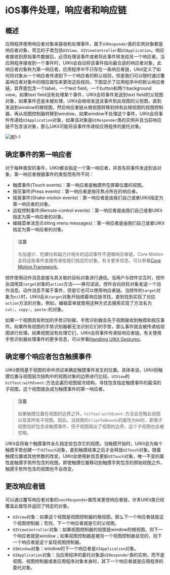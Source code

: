 
# iOS事件处理，响应者和响应链

## 概述

应用程序使用响应者对象来接收和处理事件，属于`UIResponder`类的实例对象都是响应者对象，常见的子类包括`UIView`、`UIViewController`和`UIApplication`。响应者接收到原始事件数据后，必须处理该事件或者将此事件转发给另一个响应者。当应用程序接收到一个事件时，UIKit会自动将该事件指向最合适的响应者对象，此响应者对象称为第一响应者。应用程序中不只存在一条响应者链，UIkit定义了如何将对象从一个响应者传递到下一个响应者的默认规则，但是我们可以随时通过覆盖响应者对象中的相应属性来更改这些规则。下图显示了应用程序中的默认响应者链，其界面包含一个label，一个text field，一个button和两个background view。如果text field没有处理某个事件，UIKit会将事件发送到text field的父视图对象，如果事件还是未被处理，UIKit会继续发送该事件到此视图的父视图，直到发送到window的根视图，然后响应者链从根视图转移到持有此根视图的视图控制器，再从视图控制器转移到window。如果window不处理这个事件，UIKit会将事件传递给`UIApplication`对象，如果该对象是`UIResponder`类的实例并且当前响应链不包含该对象，那么UiKit可能将该事件传递给应用程序的委托对象。

![图1-1](https://docs-assets.developer.apple.com/published/7c21d852b9/f17df5bc-d80b-4e17-81cf-4277b1e0f6e4.png)

## 确定事件的第一响应者

对于每种类型的事件，UIKit都会指定一个第一响应者，并首先将事件发送到该对象，第一响应者根据事件的类型而有所不同：

- 触摸事件(Touch events)：第一响应者是触摸所在屏幕位置的视图。
- 按压事件(Press events)：第一响应者是按压焦点所在的响应者。
- 摇晃事件(Shake-motion events)：第一响应者是由我们自己或者UIKit指定为第一响应者的对象。
- 远程控制事件(Remote-control events)：第一响应者是由我们自己或者UIKit指定为第一响应者的对象。
- 编辑菜单消息(Editing menu messages)：第一响应者是由我们自己或者UIKit指定为第一响应者的对象。

> #### 注意
> 与加速计、陀螺仪和磁力计相关的运动事件不遵循响应者链，Core Motion会将这些事件直接传递给我们指定的对象。有关更多信息，可以参看[Core Motion Framework](https://developer.apple.com/library/content/documentation/Miscellaneous/Conceptual/iPhoneOSTechOverview/CoreServicesLayer/CoreServicesLayer.html#//apple_ref/doc/uid/TP40007898-CH10-SW27)。

控件使用动作消息直接与其关联的目标对象进行通信。当用户与控件交互时，控件会调用其`target`对象的`action`方法——换句话说，控件会向目标对象发送一个动作消息。动作消息不属于事件，但是它也可以使用响应者链。当控件的`target`对象为`nil`时，UIKit会从`target`对象开始顺着响应链寻找，直到找到实现了对应`action`方法的对象。例如，编辑菜单就使用这种方式去搜索实现了方法名为`cut:`、`copy:`、`paste:`的对象。

如果一个视图具有附加的手势识别器，手势识别器会先于视图接收到触摸和按压事件。如果所有视图的手势识别器都无法识别它们的手势，那么事件就会被传递给视图进行处理。如果视图没有处理它们，UIKit会将事件传递给响应者链。有关使用手势识别器处理事件的更多信息，可以参看[Handling UIKit Gestures](https://developer.apple.com/documentation/uikit/touches_presses_and_gestures/handling_uikit_gestures)。

## 确定哪个响应者包含触摸事件

UIKit使用基于视图的命中测试来确定触摸事件发生的位置。具体来说，UIKit将触摸位置与视图层次结构中的视图对象的边界进行比较。`UIView`的`hitTest:withEvent:`方法会遍历视图层次结构，寻找包含指定触摸事件的最深的子视图，这个视图就会成为触摸事件的第一响应者。

> #### 注意
> 如果触摸位置在视图的边界之外，`hitTest:withEvent:`方法会忽略此视图以及其所有子视图。因此，当视图的`clipsToBounds`的属性为`NO`时，即使子视图恰好包含该触摸事件，但子视图超出了视图的边界，这个子视图也会被忽略。

UIKit会将每个触摸事件永久指定给包含它的视图，当触摸开始时，UIKit会为每个触摸手势创建一个`UITouch`对象，直到触摸结束之后才会释放`UITouch`对象。随着触摸位置或其他参数的改变，UIKit会使用新信息更新`UITouch`对象，唯一不变的属性是触摸手势所包含的视图。即使触摸位置移动到触摸手势包含的原始视图之外，触摸手势所包含的视图也不会改变。

## 更改响应者链

可以通过覆写响应者对象的`nextResponder`属性来更改响应者链，许多UIKit类已经覆盖此属性并返回了特定的对象。

- `UIView`对象：如果这个视图是视图控制器的根视图，那么下一个响应者就是这个视图控制器；否则，下一个响应者就是它的父视图。
- `UIViewController`对象：如果视图控制器的视图是window的根视图，则下一个响应者就是window；如果视图控制器是被另一个视图控制器呈现的，则下一个响应者是这个呈现视图控制器。
- `UIWindow`对象：window的下一个响应者是`UIApplication`对象。
- `UIApplication`对象：当应用程序的委托对象是`UIResponder`类的实例，而不是视图、视图控制器或者应用程序对象本身时，其下一个响应者就是应用程序的委托对象。





